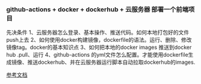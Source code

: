 ### github-actions + docker + dockerhub + 云服务器 部署一个前端项目

先决条件
1、云服务器怎么登录、基本操作、推送代码。如何本地打包好的文件push上去
2、如何使用docker构建镜像，dockerfile的语法。运行、删除、修改镜像tag。docker的基本知识点
3、如何把本地的docker images 推送到docker hub .pull、运行
4、github-actions 的yml文件怎么配置。才能使用dockerfile生成镜像、推送dockerhub、并在云服务器运行脚本自动拉取dockerhub的images.

[参考文档](https://juejin.cn/post/7156518122617307166#heading-13)
